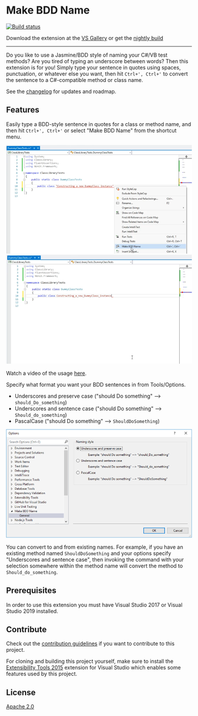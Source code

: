 # Make BDD Name

[![Build status](https://ci.appveyor.com/api/projects/status/uc2k1h13o26xn0om?svg=true)](https://ci.appveyor.com/project/jrockwood/makebddname)

Download the extension at the
[VS Gallery](https://visualstudiogallery.msdn.microsoft.com/00d78ffb-9c19-49b4-a522-f551553414bb)
or get the
[nightly build](http://vsixgallery.com/extension/3ad8ab11-a54c-4f40-8926-d25d05ac7ec6/)

---

Do you like to use a Jasmine/BDD style of naming your C#/VB test methods? Are
you tired of typing an underscore between words? Then this extension is for you!
Simply type your sentence in quotes using spaces, punctuation, or whatever else
you want, then hit `Ctrl+', Ctrl+'` to convert the sentence to a C#-compatible
method or class name.

See the [changelog](CHANGELOG.md) for updates and roadmap.

## Features

Easily type a BDD-style sentence in quotes for a class or method name, and then
hit `Ctrl+', Ctrl+'` or select "Make BDD Name" from the shortcut menu.

![Make BDD Name menu](art/menu.png)
![Make BDD Name menu](art/aftercommand.png)

Watch a video of the usage [here](art/demo.mp4).

Specify what format you want your BDD sentences in from Tools/Options.

- Underscores and preserve case ("should Do something" --> `should_Do_something`)
- Underscores and sentence case ("should Do something" --> `Should_do_something`)
- PascalCase ("should Do something" --> `ShouldDoSomething`)

![Options Page](art/options.png)

You can convert to and from existing names. For example, if you have an existing
method named `ShouldDoSomething` and your options specify "Underscores and
sentence case", then invoking the command with your selection somewhere within
the method name will convert the method to `Should_do_something`.

## Prerequisites

In order to use this extension you must have Visual Studio 2017 or Visual Studio 2019 installed.

## Contribute

Check out the [contribution guidelines](.github/CONTRIBUTING.md) if you want to
contribute to this project.

For cloning and building this project yourself, make sure to install the
[Extensibility Tools 2015](https://visualstudiogallery.msdn.microsoft.com/ab39a092-1343-46e2-b0f1-6a3f91155aa6)
extension for Visual Studio which enables some features used by this project.

## License

[Apache 2.0](LICENSE)
